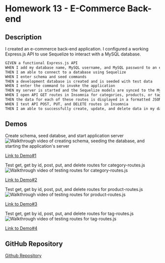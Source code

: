 # Homework 13 - E-Commerce Back-end

## Description

I created an e-commerce back-end application. I configured a working Express.js API to use Sequelize to interact with a MySQL database.

```md
GIVEN a functional Express.js API
WHEN I add my database name, MySQL username, and MySQL password to an environment variable file
THEN I am able to connect to a database using Sequelize
WHEN I enter schema and seed commands
THEN a development database is created and is seeded with test data
WHEN I enter the command to invoke the application
THEN my server is started and the Sequelize models are synced to the MySQL database
WHEN I open API GET routes in Insomnia for categories, products, or tags
THEN the data for each of these routes is displayed in a formatted JSON
WHEN I test API POST, PUT, and DELETE routes in Insomnia
THEN I am able to successfully create, update, and delete data in my database
```

## Demos

Create schema, seed databse, and start application server
![Walkthrough video of creating schema, seeding the database, and starting the application's server](/Assets/homework-13-start-demo.gif "Walkthrough video of creating schema, seeding the database, and starting the application's server")

[Link to Demo#1](https://watch.screencastify.com/v/0gNojzxQqpnJVnQLpptD)

Test get, get by id, post, put, and delete routes for category-routes.js
![Walkthrough video of testing routes for category-routes.js](/Assets/homework-13-category-routes.gif "Walkthrough video of testing routes for category-routes.js")

[Link to Demo#2](https://watch.screencastify.com/v/dQfFvYPqykHmhHEGcnZ4)

Test get, get by id, post, put, and delete routes for product-routes.js
![Walkthrough video of testing routes for product-routes.js](/Assets/homework-13-product-routs.gif "Walkthrough video of testing routes for product-routes.js")

[Link to Demo#3](https://watch.screencastify.com/v/9ujMI5bIeuj4cOkMFmqj)

Test get, get by id, post, put, and delete routes for tag-routes.js
![Walkthrough video of testing routes for tag-routes.js](/Assets/homework-13-tag-routes.gif "Walkthrough video of testing routes for tag-routes.js")

[Link to Demo#4](https://watch.screencastify.com/v/m1kuToAsLzX5TzKv3M6M)


## GitHub Repository

[Github Repository](https://github.com/samrapow/e-commerce-fun)